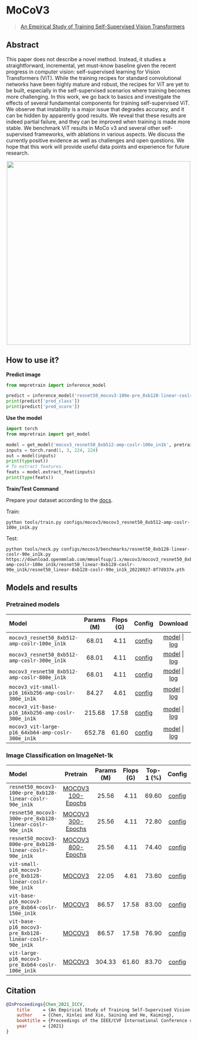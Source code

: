 # MoCoV3

> [An Empirical Study of Training Self-Supervised Vision Transformers](https://arxiv.org/abs/2104.02057)

<!-- [ALGORITHM] -->

## Abstract

This paper does not describe a novel method. Instead, it studies a straightforward, incremental, yet must-know baseline given the recent progress in computer vision: self-supervised learning for Vision Transformers (ViT). While the training recipes for standard convolutional networks have been highly mature and robust, the recipes for ViT are yet to be built, especially in the self-supervised scenarios where training becomes more challenging. In this work, we go back to basics and investigate the effects of several fundamental components for training self-supervised ViT. We observe that instability is a major issue that degrades accuracy, and it can be hidden by apparently good results. We reveal that these results are indeed partial failure, and they can be improved when training is made more stable. We benchmark ViT results in MoCo v3 and several other self-supervised frameworks, with ablations in various aspects. We discuss the currently positive evidence as well as challenges and open questions. We hope that this work will provide useful data points and experience for future research.

<div align=center>
<img  src="https://user-images.githubusercontent.com/36138628/151305362-e6e8ea35-b3b8-45f6-8819-634e67083218.png" width="500" />
</div>

## How to use it?

<!-- [TABS-BEGIN] -->

**Predict image**

```python
from mmpretrain import inference_model

predict = inference_model('resnet50_mocov3-100e-pre_8xb128-linear-coslr-90e_in1k', 'demo/bird.JPEG')
print(predict['pred_class'])
print(predict['pred_score'])
```

**Use the model**

```python
import torch
from mmpretrain import get_model

model = get_model('mocov3_resnet50_8xb512-amp-coslr-100e_in1k', pretrained=True)
inputs = torch.rand(1, 3, 224, 224)
out = model(inputs)
print(type(out))
# To extract features.
feats = model.extract_feat(inputs)
print(type(feats))
```

**Train/Test Command**

Prepare your dataset according to the [docs](https://mmpretrain.readthedocs.io/en/latest/user_guides/dataset_prepare.html#prepare-dataset).

Train:

```shell
python tools/train.py configs/mocov3/mocov3_resnet50_8xb512-amp-coslr-100e_in1k.py
```

Test:

```shell
python tools/neck.py configs/mocov3/benchmarks/resnet50_8xb128-linear-coslr-90e_in1k.py https://download.openmmlab.com/mmselfsup/1.x/mocov3/mocov3_resnet50_8xb512-amp-coslr-100e_in1k/resnet50_linear-8xb128-coslr-90e_in1k/resnet50_linear-8xb128-coslr-90e_in1k_20220927-8f7d937e.pth
```

<!-- [TABS-END] -->

## Models and results

### Pretrained models

| Model                                              | Params (M) | Flops (G) |                            Config                             |                                Download                                |
| :------------------------------------------------- | :--------: | :-------: | :-----------------------------------------------------------: | :--------------------------------------------------------------------: |
| `mocov3_resnet50_8xb512-amp-coslr-100e_in1k`       |   68.01    |   4.11    |    [config](mocov3_resnet50_8xb512-amp-coslr-100e_in1k.py)    | [model](https://download.openmmlab.com/mmselfsup/1.x/mocov3/mocov3_resnet50_8xb512-amp-coslr-100e_in1k/mocov3_resnet50_8xb512-amp-coslr-100e_in1k_20220927-f1144efa.pth) \| [log](https://download.openmmlab.com/mmselfsup/1.x/mocov3/mocov3_resnet50_8xb512-amp-coslr-100e_in1k/mocov3_resnet50_8xb512-amp-coslr-100e_in1k_20220927-f1144efa.json) |
| `mocov3_resnet50_8xb512-amp-coslr-300e_in1k`       |   68.01    |   4.11    |    [config](mocov3_resnet50_8xb512-amp-coslr-300e_in1k.py)    | [model](https://download.openmmlab.com/mmselfsup/1.x/mocov3/mocov3_resnet50_8xb512-amp-coslr-300e_in1k/mocov3_resnet50_8xb512-amp-coslr-300e_in1k_20220927-1e4f3304.pth) \| [log](https://download.openmmlab.com/mmselfsup/1.x/mocov3/mocov3_resnet50_8xb512-amp-coslr-300e_in1k/mocov3_resnet50_8xb512-amp-coslr-300e_in1k_20220927-1e4f3304.json) |
| `mocov3_resnet50_8xb512-amp-coslr-800e_in1k`       |   68.01    |   4.11    |    [config](mocov3_resnet50_8xb512-amp-coslr-800e_in1k.py)    | [model](https://download.openmmlab.com/mmselfsup/1.x/mocov3/mocov3_resnet50_8xb512-amp-coslr-800e_in1k/mocov3_resnet50_8xb512-amp-coslr-800e_in1k_20220927-e043f51a.pth) \| [log](https://download.openmmlab.com/mmselfsup/1.x/mocov3/mocov3_resnet50_8xb512-amp-coslr-800e_in1k/mocov3_resnet50_8xb512-amp-coslr-800e_in1k_20220927-e043f51a.json) |
| `mocov3_vit-small-p16_16xb256-amp-coslr-300e_in1k` |   84.27    |   4.61    | [config](mocov3_vit-small-p16_16xb256-amp-coslr-300e_in1k.py) | [model](https://download.openmmlab.com/mmselfsup/1.x/mocov3/mocov3_vit-small-p16_16xb256-amp-coslr-300e_in1k/mocov3_vit-small-p16_16xb256-amp-coslr-300e_in1k-224_20220826-08bc52f7.pth) \| [log](https://download.openmmlab.com/mmselfsup/1.x/mocov3/mocov3_vit-small-p16_16xb256-amp-coslr-300e_in1k/mocov3_vit-small-p16_16xb256-amp-coslr-300e_in1k-224_20220826-08bc52f7.json) |
| `mocov3_vit-base-p16_16xb256-amp-coslr-300e_in1k`  |   215.68   |   17.58   | [config](mocov3_vit-base-p16_16xb256-amp-coslr-300e_in1k.py)  | [model](https://download.openmmlab.com/mmselfsup/1.x/mocov3/mocov3_vit-base-p16_16xb256-amp-coslr-300e_in1k/mocov3_vit-base-p16_16xb256-amp-coslr-300e_in1k-224_20220826-25213343.pth) \| [log](https://download.openmmlab.com/mmselfsup/1.x/mocov3/mocov3_vit-base-p16_16xb256-amp-coslr-300e_in1k/mocov3_vit-base-p16_16xb256-amp-coslr-300e_in1k-224_20220826-25213343.json) |
| `mocov3_vit-large-p16_64xb64-amp-coslr-300e_in1k`  |   652.78   |   61.60   | [config](mocov3_vit-large-p16_64xb64-amp-coslr-300e_in1k.py)  | [model](https://download.openmmlab.com/mmselfsup/1.x/mocov3/mocov3_vit-large-p16_64xb64-amp-coslr-300e_in1k/mocov3_vit-large-p16_64xb64-amp-coslr-300e_in1k-224_20220829-9b88a442.pth) \| [log](https://download.openmmlab.com/mmselfsup/1.x/mocov3/mocov3_vit-large-p16_64xb64-amp-coslr-300e_in1k/mocov3_vit-large-p16_64xb64-amp-coslr-300e_in1k-224_20220829-9b88a442.json) |

### Image Classification on ImageNet-1k

| Model                                     |                   Pretrain                   | Params (M) | Flops (G) | Top-1 (%) |                   Config                   |                   Download                    |
| :---------------------------------------- | :------------------------------------------: | :--------: | :-------: | :-------: | :----------------------------------------: | :-------------------------------------------: |
| `resnet50_mocov3-100e-pre_8xb128-linear-coslr-90e_in1k` | [MOCOV3 100-Epochs](https://download.openmmlab.com/mmselfsup/1.x/mocov3/mocov3_resnet50_8xb512-amp-coslr-100e_in1k/mocov3_resnet50_8xb512-amp-coslr-100e_in1k_20220927-f1144efa.pth) |   25.56    |   4.11    |   69.60   | [config](benchmarks/resnet50_8xb128-linear-coslr-90e_in1k.py) | [model](https://download.openmmlab.com/mmselfsup/1.x/mocov3/mocov3_resnet50_8xb512-amp-coslr-100e_in1k/resnet50_linear-8xb128-coslr-90e_in1k/resnet50_linear-8xb128-coslr-90e_in1k_20220927-8f7d937e.pth) \| [log](https://download.openmmlab.com/mmselfsup/1.x/mocov3/mocov3_resnet50_8xb512-amp-coslr-100e_in1k/resnet50_linear-8xb128-coslr-90e_in1k/resnet50_linear-8xb128-coslr-90e_in1k_20220927-8f7d937e.json) |
| `resnet50_mocov3-300e-pre_8xb128-linear-coslr-90e_in1k` | [MOCOV3 300-Epochs](https://download.openmmlab.com/mmselfsup/1.x/mocov3/mocov3_resnet50_8xb512-amp-coslr-300e_in1k/mocov3_resnet50_8xb512-amp-coslr-300e_in1k_20220927-1e4f3304.pth) |   25.56    |   4.11    |   72.80   | [config](benchmarks/resnet50_8xb128-linear-coslr-90e_in1k.py) | [model](https://download.openmmlab.com/mmselfsup/1.x/mocov3/mocov3_resnet50_8xb512-amp-coslr-300e_in1k/resnet50_linear-8xb128-coslr-90e_in1k/resnet50_linear-8xb128-coslr-90e_in1k_20220927-d21ddac2.pth) \| [log](https://download.openmmlab.com/mmselfsup/1.x/mocov3/mocov3_resnet50_8xb512-amp-coslr-300e_in1k/resnet50_linear-8xb128-coslr-90e_in1k/resnet50_linear-8xb128-coslr-90e_in1k_20220927-d21ddac2.json) |
| `resnet50_mocov3-800e-pre_8xb128-linear-coslr-90e_in1k` | [MOCOV3 800-Epochs](https://download.openmmlab.com/mmselfsup/1.x/mocov3/mocov3_resnet50_8xb512-amp-coslr-800e_in1k/mocov3_resnet50_8xb512-amp-coslr-800e_in1k_20220927-e043f51a.pth) |   25.56    |   4.11    |   74.40   | [config](benchmarks/resnet50_8xb128-linear-coslr-90e_in1k.py) | [model](https://download.openmmlab.com/mmselfsup/1.x/mocov3/mocov3_resnet50_8xb512-amp-coslr-800e_in1k/resnet50_linear-8xb128-coslr-90e_in1k/resnet50_linear-8xb128-coslr-90e_in1k_20220927-0e97a483.pth) \| [log](https://download.openmmlab.com/mmselfsup/1.x/mocov3/mocov3_resnet50_8xb512-amp-coslr-800e_in1k/resnet50_linear-8xb128-coslr-90e_in1k/resnet50_linear-8xb128-coslr-90e_in1k_20220927-0e97a483.json) |
| `vit-small-p16_mocov3-pre_8xb128-linear-coslr-90e_in1k` | [MOCOV3](https://download.openmmlab.com/mmselfsup/1.x/mocov3/mocov3_vit-small-p16_16xb256-amp-coslr-300e_in1k/mocov3_vit-small-p16_16xb256-amp-coslr-300e_in1k-224_20220826-08bc52f7.pth) |   22.05    |   4.61    |   73.60   | [config](benchmarks/vit-small-p16_8xb128-linear-coslr-90e_in1k.py) | [model](https://download.openmmlab.com/mmselfsup/1.x/mocov3/mocov3_vit-small-p16_16xb256-amp-coslr-300e_in1k/vit-small-p16_linear-8xb128-coslr-90e_in1k/vit-small-p16_linear-8xb128-coslr-90e_in1k_20220826-376674ef.pth) \| [log](https://download.openmmlab.com/mmselfsup/1.x/mocov3/mocov3_vit-small-p16_16xb256-amp-coslr-300e_in1k/vit-small-p16_linear-8xb128-coslr-90e_in1k/vit-small-p16_linear-8xb128-coslr-90e_in1k_20220826-376674ef.json) |
| `vit-base-p16_mocov3-pre_8xb64-coslr-150e_in1k` | [MOCOV3](https://download.openmmlab.com/mmselfsup/1.x/mocov3/mocov3_vit-base-p16_16xb256-amp-coslr-300e_in1k/mocov3_vit-base-p16_16xb256-amp-coslr-300e_in1k-224_20220826-25213343.pth) |   86.57    |   17.58   |   83.00   | [config](benchmarks/vit-base-p16_8xb64-coslr-150e_in1k.py) | [model](https://download.openmmlab.com/mmselfsup/1.x/mocov3/mocov3_vit-base-p16_16xb256-amp-coslr-300e_in1k/vit-base-p16_ft-8xb64-coslr-150e_in1k/vit-base-p16_ft-8xb64-coslr-150e_in1k_20220826-f1e6c442.pth) \| [log](https://download.openmmlab.com/mmselfsup/1.x/mocov3/mocov3_vit-base-p16_16xb256-amp-coslr-300e_in1k/vit-base-p16_ft-8xb64-coslr-150e_in1k/vit-base-p16_ft-8xb64-coslr-150e_in1k_20220826-f1e6c442.json) |
| `vit-base-p16_mocov3-pre_8xb128-linear-coslr-90e_in1k` | [MOCOV3](https://download.openmmlab.com/mmselfsup/1.x/mocov3/mocov3_vit-base-p16_16xb256-amp-coslr-300e_in1k/mocov3_vit-base-p16_16xb256-amp-coslr-300e_in1k-224_20220826-25213343.pth) |   86.57    |   17.58   |   76.90   | [config](benchmarks/vit-base-p16_8xb128-linear-coslr-90e_in1k.py) | [model](https://download.openmmlab.com/mmselfsup/1.x/mocov3/mocov3_vit-base-p16_16xb256-amp-coslr-300e_in1k/vit-base-p16_linear-8xb128-coslr-90e_in1k/vit-base-p16_linear-8xb128-coslr-90e_in1k_20220826-83be7758.pth) \| [log](https://download.openmmlab.com/mmselfsup/1.x/mocov3/mocov3_vit-base-p16_16xb256-amp-coslr-300e_in1k/vit-base-p16_linear-8xb128-coslr-90e_in1k/vit-base-p16_linear-8xb128-coslr-90e_in1k_20220826-83be7758.json) |
| `vit-large-p16_mocov3-pre_8xb64-coslr-100e_in1k` | [MOCOV3](https://download.openmmlab.com/mmselfsup/1.x/mocov3/mocov3_vit-large-p16_64xb64-amp-coslr-300e_in1k/mocov3_vit-large-p16_64xb64-amp-coslr-300e_in1k-224_20220829-9b88a442.pth) |   304.33   |   61.60   |   83.70   | [config](benchmarks/vit-large-p16_8xb64-coslr-100e_in1k.py) | [model](https://download.openmmlab.com/mmselfsup/1.x/mocov3/mocov3_vit-large-p16_64xb64-amp-coslr-300e_in1k/vit-large-p16_ft-8xb64-coslr-100e_in1k/vit-large-p16_ft-8xb64-coslr-100e_in1k_20220829-878a2f7f.pth) \| [log](https://download.openmmlab.com/mmselfsup/1.x/mocov3/mocov3_vit-large-p16_64xb64-amp-coslr-300e_in1k/vit-large-p16_ft-8xb64-coslr-100e_in1k/vit-large-p16_ft-8xb64-coslr-100e_in1k_20220829-878a2f7f.json) |

## Citation

```bibtex
@InProceedings{Chen_2021_ICCV,
    title     = {An Empirical Study of Training Self-Supervised Vision Transformers},
    author    = {Chen, Xinlei and Xie, Saining and He, Kaiming},
    booktitle = {Proceedings of the IEEE/CVF International Conference on Computer Vision (ICCV)},
    year      = {2021}
}
```
